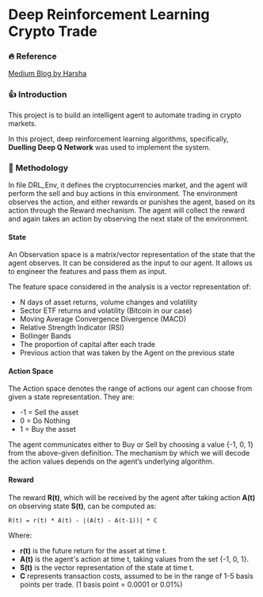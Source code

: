 # Deep Reinforcement Learning Crypto Trade

### 🔥 Reference

[Medium Blog by Harsha](https://medium.com/coinmonks/deep-reinforcement-learning-for-trading-cryptocurrencies-5b5502b1ece1)

### 👍 Introduction

This project is to build an intelligent agent to automate trading in crypto markets. 

In this project, deep reinforcement learning algorithms, specifically, **Duelling Deep Q Network** was used to implement the system.

### 🔢 Methodology

In file DRL_Env, it defines the cryptocurrencies market, and the agent will perform the sell and buy actions in this environment. The environment observes
the action, and either rewards or punishes the agent, based on its action through the Reward mechanism. The agent will collect the reward and again takes
an action by observing the next state of the environment.

#### State

An Observation space is a matrix/vector representation of the state that the agent observes. It can be considered as the input to our agent. It allows us to engineer the features and pass them as input.

The feature space considered in the analysis is a vector representation of:

- N days of asset returns, volume changes and volatility
- Sector ETF returns and volatility (Bitcoin in our case)
- Moving Average Convergence Divergence (MACD)
- Relative Strength Indicator (RSI)
- Bollinger Bands
- The proportion of capital after each trade
- Previous action that was taken by the Agent on the previous state

#### Action Space

The Action space denotes the range of actions our agent can choose from given a state representation. They are:

- -1 = Sell the asset
- 0 = Do Nothing
- 1 = Buy the asset

The agent communicates either to Buy or Sell by choosing a value {-1, 0, 1} from the above-given definition. The mechanism by which we will decode the action values depends on the agent’s underlying algorithm.

#### Reward

The reward **R(t)**, which will be received by the agent after taking action **A(t)** on observing state **S(t)**, can be computed as:

```
R(t) = r(t) * A(t) - |(A(t) - A(t-1))| * C
```

Where:
- **r(t)** is the future return for the asset at time t.
- **A(t)** is the agent's action at time t, taking values from the set {-1, 0, 1}.
- **S(t)** is the vector representation of the state at time t.
- **C** represents transaction costs, assumed to be in the range of 1-5 basis points per trade. (1 basis point = 0.0001 or 0.01%)
